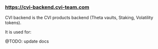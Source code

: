 ### https://cvi-backend.cvi-team.com

CVI backend is the CVI products backend (Theta vaults, Staking, Volatility tokens).

It is used for:

@TODO: update docs
